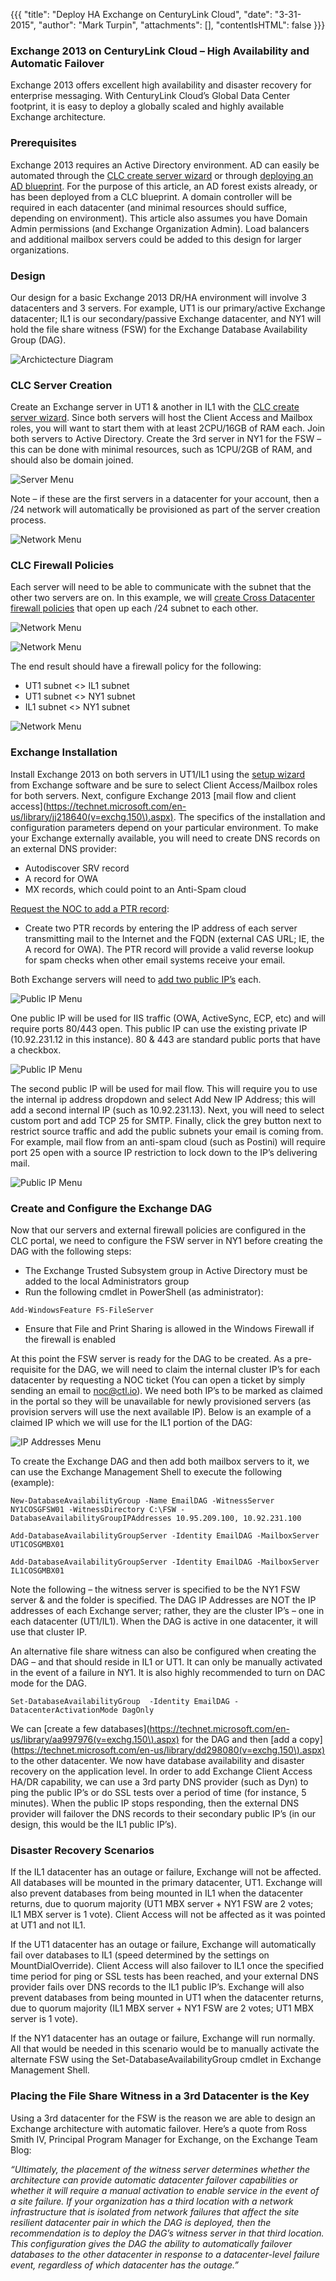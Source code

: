 {{{
  "title": "Deploy HA Exchange on CenturyLink Cloud",
  "date": "3-31-2015",
  "author": "Mark Turpin",
  "attachments": [],
  "contentIsHTML": false
}}}

### Exchange 2013 on CenturyLink Cloud – High Availability and Automatic Failover

Exchange 2013 offers excellent high availability and disaster recovery for enterprise messaging. With CenturyLink Cloud’s Global Data Center footprint, it is easy to deploy a globally scaled and highly available Exchange architecture.

### Prerequisites

Exchange 2013 requires an Active Directory environment.  AD can easily be automated through the [CLC create server wizard](../Servers/creating-a-new-enterprise-cloud-server.md) or through [deploying an AD blueprint](../blueprints/deploy-microsoft-windows-2012-active-directory-domain-services.md).  For the purpose of this article, an AD forest exists already, or has been deployed from a CLC blueprint.  A domain controller will be required in each datacenter (and minimal resources should suffice, depending on environment).  This article also assumes you have Domain Admin permissions (and Exchange Organization Admin).  Load balancers and additional mailbox servers could be added to this design for larger organizations.

### Design

Our design for a basic Exchange 2013 DR/HA environment will involve 3 datacenters and 3 servers.  For example, UT1 is our primary/active Exchange datacenter; IL1 is our secondary/passive Exchange datacenter, and NY1 will hold the file share witness (FSW) for the Exchange Database Availability Group (DAG).

![Archictecture Diagram](../images/deploy-ha-exchange-on-clc-1.png)

### CLC Server Creation

Create an Exchange server in UT1 & another in IL1 with the [CLC create server wizard](../Servers/creating-a-new-enterprise-cloud-server.md).  Since both servers will host the Client Access and Mailbox roles, you will want to start them with at least 2CPU/16GB of RAM each.  Join both servers to Active Directory.  Create the 3rd server in NY1 for the FSW – this can be done with minimal resources, such as 1CPU/2GB of RAM, and should also be domain joined.

![Server Menu](../images/deploy-ha-exchange-on-clc-2.png)

Note – if these are the first servers in a datacenter for your account, then a /24 network will automatically be provisioned as part of the server creation process.

![Network Menu](../images/deploy-ha-exchange-on-clc-3.png)

### CLC Firewall Policies

Each server will need to be able to communicate with the subnet that the other two servers are on.  In this example, we will [create Cross Datacenter firewall policies](../Network/creating-cross-data-center-firewall-policies.md) that open up each /24 subnet to each other.

![Network Menu](../images/deploy-ha-exchange-on-clc-4.png)

![Network Menu](../images/deploy-ha-exchange-on-clc-5.png)

The end result should have a firewall policy for the following:

* UT1 subnet <> IL1 subnet
* UT1 subnet <> NY1 subnet
* IL1 subnet <> NY1 subnet

![Network Menu](../images/deploy-ha-exchange-on-clc-6.png)

### Exchange Installation

Install Exchange 2013 on both servers in UT1/IL1 using the [setup wizard](https://technet.microsoft.com/en-us/library/bb124778%28v=exchg.150%29.aspx) from Exchange software and be sure to select Client Access/Mailbox roles for both servers.  Next, configure Exchange 2013 [mail flow and client access](https://technet.microsoft.com/en-us/library/jj218640(v=exchg.150\).aspx).  The specifics of the installation and configuration parameters depend on your particular environment. To make your Exchange externally available, you will need to create DNS records on an external DNS provider:

* Autodiscover SRV record
* A record for OWA
* MX records, which could point to an Anti-Spam cloud

[Request the NOC to add a PTR record](../Support/requesting-a-public-dns-ptr-record.md):

* Create two PTR records by entering the IP address of each server transmitting mail to the Internet and the FQDN (external CAS URL; IE, the A record for OWA).  The PTR record will provide a valid reverse lookup for spam checks when other email systems receive your email.

Both Exchange servers will need to [add two public IP’s](../Network/how-to-add-public-ip-to-virtual-machine.md) each.

![Public IP Menu](../images/deploy-ha-exchange-on-clc-7.png)

One public IP will be used for IIS traffic (OWA, ActiveSync, ECP, etc) and will require ports 80/443 open.  This public IP can use the existing private IP (10.92.231.12 in this instance).  80 & 443 are standard public ports that have a checkbox.

![Public IP Menu](../images/deploy-ha-exchange-on-clc-8.png)

The second public IP will be used for mail flow.  This will require you to use the internal ip address dropdown and select Add New IP Address; this will add a second internal IP (such as 10.92.231.13).  Next, you will need to select custom port and add TCP 25 for SMTP.  Finally, click the grey button next to restrict source traffic and add the public subnets your email is coming from. For example, mail flow from an anti-spam cloud (such as Postini) will require port 25 open with a source IP restriction to lock down to the IP’s delivering mail.

![Public IP Menu](../images/deploy-ha-exchange-on-clc-9.png)

### Create and Configure the Exchange DAG

Now that our servers and external firewall policies are configured in the CLC portal, we need to configure the FSW server in NY1 before creating the DAG with the following steps:

* The Exchange Trusted Subsystem group in Active Directory must be added to the local Administrators group
* Run the following cmdlet in PowerShell (as administrator):

```
Add-WindowsFeature FS-FileServer
```

* Ensure that File and Print Sharing is allowed in the Windows Firewall if the firewall is enabled

At this point the FSW server is ready for the DAG to be created.  As a pre-requisite for the DAG, we will need to claim the internal cluster IP’s for each datacenter by requesting a NOC ticket (You can open a ticket by simply sending an email to noc@ctl.io).  We need both IP’s to be marked as claimed in the portal so they will be unavailable for newly provisioned servers (as provision servers will use the next available IP).  Below is an example of a claimed IP which we will use for the IL1 portion of the DAG:

![IP Addresses Menu](../images/deploy-ha-exchange-on-clc-10.png)

To create the Exchange DAG and then add both mailbox servers to it, we can use the Exchange Management Shell to execute the following (example):

```
New-DatabaseAvailabilityGroup -Name EmailDAG -WitnessServer NY1COSGFSW01 -WitnessDirectory C:\FSW -DatabaseAvailabilityGroupIPAddresses 10.95.209.100, 10.92.231.100
```

```
Add-DatabaseAvailabilityGroupServer -Identity EmailDAG -MailboxServer UT1COSGMBX01
```

```
Add-DatabaseAvailabilityGroupServer -Identity EmailDAG -MailboxServer IL1COSGMBX01
```

Note the following – the witness server is specified to be the NY1 FSW server & and the folder is specified.  The DAG IP Addresses are NOT the IP addresses of each Exchange server; rather, they are the cluster IP’s – one in each datacenter (UT1/IL1).  When the DAG is active in one datacenter, it will use that cluster IP.

An alternative file share witness can also be configured when creating the DAG – and that should reside in IL1 or UT1.  It can only be manually activated in the event of a failure in NY1.  It is also highly recommended to turn on DAC mode for the DAG.

```
Set-DatabaseAvailabilityGroup  -Identity EmailDAG -DatacenterActivationMode DagOnly
```

We can [create a few databases](https://technet.microsoft.com/en-us/library/aa997976(v=exchg.150\).aspx) for the DAG and then [add a copy](https://technet.microsoft.com/en-us/library/dd298080(v=exchg.150\).aspx) to the other datacenter.  We now have database availability and disaster recovery on the application level.  In order to add Exchange Client Access HA/DR capability, we can use a 3rd party DNS provider (such as Dyn) to ping the public IP’s or do SSL tests over a period of time (for instance, 5 minutes). When the public IP stops responding, then the external DNS provider will failover the DNS records to their secondary public IP’s (in our design, this would be the IL1 public IP’s).

### Disaster Recovery Scenarios

If the IL1 datacenter has an outage or failure, Exchange will not be affected.  All databases will be mounted in the primary datacenter, UT1.  Exchange will also prevent databases from being mounted in IL1 when the datacenter returns, due to quorum majority (UT1 MBX server + NY1 FSW are 2 votes; IL1 MBX server is 1 vote).  Client Access will not be affected as it was pointed at UT1 and not IL1.

If the UT1 datacenter has an outage or failure, Exchange will automatically fail over databases to IL1 (speed determined by the settings on MountDialOverride).  Client Access will also failover to IL1 once the specified time period for ping or SSL tests has been reached, and your external DNS provider fails over DNS records to the IL1 public IP’s.  Exchange will also prevent databases from being mounted in UT1 when the datacenter returns, due to quorum majority (IL1 MBX server + NY1 FSW are 2 votes; UT1 MBX server is 1 vote).

If the NY1 datacenter has an outage or failure, Exchange will run normally.  All that would be needed in this scenario would be to manually activate the alternate FSW using the Set-DatabaseAvailabilityGroup cmdlet in Exchange Management Shell.

### Placing the File Share Witness in a 3rd Datacenter is the Key

Using a 3rd datacenter for the FSW is the reason we are able to design an Exchange architecture with automatic failover.  Here’s a quote from Ross Smith IV, Principal Program Manager for Exchange, on the Exchange Team Blog:

*“Ultimately, the placement of the witness server determines whether the architecture can provide automatic datacenter failover capabilities or whether it will require a manual activation to enable service in the event of a site failure.
If your organization has a third location with a network infrastructure that is isolated from network failures that affect the site resilient datacenter pair in which the DAG is deployed, then the recommendation is to deploy the DAG’s witness server in that third location. This configuration gives the DAG the ability to automatically failover databases to the other datacenter in response to a datacenter-level failure event, regardless of which datacenter has the outage.”*
